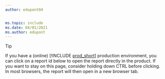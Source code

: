 ```yaml
---
author: edupont04


ms.topic: include
ms.date: 04/01/2021
ms.author: edupont
---
```


> [!TIP]
> If you have a (online) [!INCLUDE [prod_short](prod_short.md)] production environment, you can click on a report id below to open the report directly in the product. If you want to stay on this page, consider holding down CTRL before clicking. In most browsers, the report will then open in a new browser tab. 